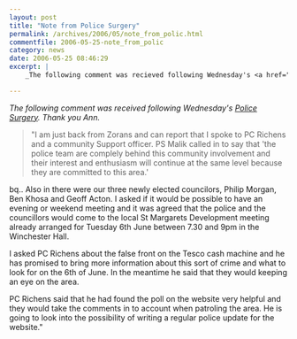 ```yaml
---
layout: post
title: "Note from Police Surgery"
permalink: /archives/2006/05/note_from_polic.html
commentfile: 2006-05-25-note_from_polic
category: news
date: 2006-05-25 08:46:29
excerpt: |
    _The following comment was recieved following Wednesday's <a href="https://stmargarets.london/archives/2006/05/event_reminder_2.html">Police Surgery</a>  Thank you Ann._

---
```


*The following comment was received following Wednesday's [Police Surgery](/archives/2006/05/event_reminder_2.html). Thank you Ann.*

> "I am just back from Zorans and can report that I spoke to PC Richens and a community Support officer. PS Malik called in to say that 'the police team are complely behind this community involvement and their interest and enthusiasm will continue at the same level because they are committed to this area.'

bq.. Also in there were our three newly elected councilors, Philip Morgan, Ben Khosa and Geoff Acton. I asked if it would be possible to have an evening or weekend meeting and it was agreed that the police and the councillors would come to the local St Margarets Development meeting already arranged for Tuesday 6th June between 7.30 and 9pm in the Winchester Hall.

I asked PC Richens about the false front on the Tesco cash machine and he has promised to bring more information about this sort of crime and what to look for on the 6th of June. In the meantime he said that they would keeping an eye on the area.

PC Richens said that he had found the poll on the website very helpful and they would take the comments in to account when patroling the area. He is going to look into the possibility of writing a regular police update for the website."
